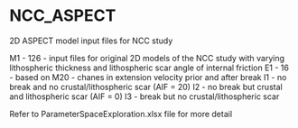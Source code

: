 # NCC_ASPECT
2D ASPECT model input files for NCC study

M1 - 126 - input files for original 2D models of the NCC study with varying lithospheric thickness and lithospheric scar angle of internal friction
E1 - 16 - based on M20 - chanes in extension velocity prior and after break
I1 - no break and no crustal/lithospheric scar (AIF = 20)
I2 - no break but crustal and lithospheric scar (AIF = 0)
I3 - break but no crustal/lithospheric scar

Refer to ParameterSpaceExploration.xlsx file for more detail
